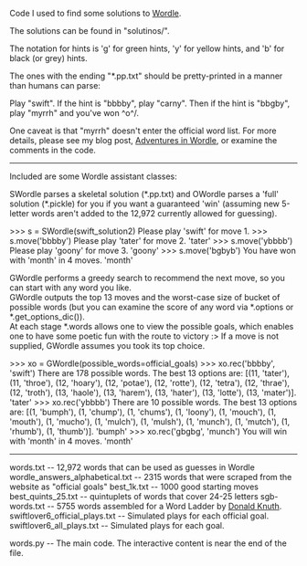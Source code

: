 
Code I used to find some solutions to [Wordle](https://www.nytimes.com/games/wordle/index.html).

The solutions can be found in "solutinos/".  

The notation for hints is 'g' for green hints, 'y' for yellow hints, and 'b' for black (or grey) hints.

The ones with the ending "\*.pp.txt" should be pretty-printed in a manner than humans can parse:

Play "swift".  If the hint is "bbbby", play "carny".  Then if the hint is "bbgby", play "myrrh" and you've won \^o^/.

One caveat is that "myrrh" doesn't enter the official word list.  For more details, please see my blog post, [Adventures in Wordle](https://gardenofminds.art/blog/adventures-in-wordle/), or examine the comments in the code.

---

Included are some Wordle assistant classes:

SWordle parses a skeletal solution (\*.pp.txt) and OWordle parses a 'full' solution (\*.pickle) for you if you want a guaranteed 'win' (assuming new 5-letter words aren't added to the 12,972 currently allowed for guessing).

\>>> s = SWordle(swift\_solution2)
Please play 'swift' for move 1.
\>>> s.move('bbbby')
Please play 'tater' for move 2.
'tater'
\>>> s.move('ybbbb')
Please play 'goony' for move 3.
'goony'
\>>> s.move('bgbyb')
You have won with 'month' in 4 moves.
'month'

GWordle performs a greedy search to recommend the next move, so you can start with any word you like.  
GWordle outputs the top 13 moves and the worst-case size of bucket of possible words (but you can examine the score of any word via \*.options or \*.get\_options\_dic()).  
At each stage \*.words allows one to view the possible goals, which enables one to have some poetic fun with the route to victory :>
If a move is not supplied, GWordle assumes you took its top choice.

\>>> xo = GWordle(possible\_words=official\_goals)
\>>> xo.rec('bbbby', 'swift')
There are 178 possible words.  The best 13 options are:
[(11, 'tater'), (11, 'throe'), (12, 'hoary'), (12, 'potae'), (12, 'rotte'), (12, 'tetra'), (12, 'thrae'), (12, 'troth'), (13, 'haole'), (13, 'harem'), (13, 'hater'), (13, 'lotte'), (13, 'mater')].
'tater'
\>>> xo.rec('ybbbb')
There are 10 possible words.  The best 13 options are:
[(1, 'bumph'), (1, 'chump'), (1, 'chums'), (1, 'loony'), (1, 'mouch'), (1, 'mouth'), (1, 'mucho'), (1, 'mulch'), (1, 'mulsh'), (1, 'munch'), (1, 'mutch'), (1, 'rhumb'), (1, 'thumb')].
'bumph'
\>>> xo.rec('gbgbg', 'munch')
You will win with 'month' in 4 moves.
'month'

---

words.txt -- 12,972 words that can be used as guesses in Wordle
wordle\_answers\_alphabetical.txt -- 2315 words that were scraped from the website as "official goals"
best\_1k.txt -- 1000 good starting moves
best\_quints\_25.txt -- quintuplets of words that cover 24-25 letters
sgb-words.txt -- 5755 words assembled for a Word Ladder by [Donald Knuth](https://www-cs-faculty.stanford.edu/~knuth/sgb.html).
swiftlover6\_official\_plays.txt -- Simulated plays for each official goal.
swiftlover6\_all\_plays.txt -- Simulated plays for each goal.

words.py -- The main code.  The interactive content is near the end of the file.

